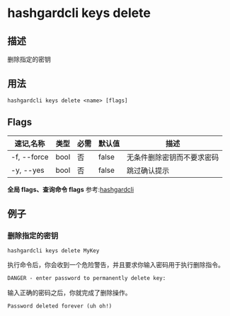 # hashgardcli keys delete

## 描述

删除指定的密钥

## 用法
```shell
hashgardcli keys delete <name> [flags]
```

## Flags

| 速记,名称   | 类型 | 必需 | 默认值     | 描述          |
| -------- | ----- | ------ | ------- | --------------- |
| -f, --force | bool | 否 | false | 无条件删除密钥而不要求密码      |
| -y, --yes | bool | 否 | false | 跳过确认提示 |

**全局 flags、查询命令 flags** 参考:[hashgardcli](../README.md)

## 例子

### 删除指定的密钥

```shell
hashgardcli keys delete MyKey
```

执行命令后，你会收到一个危险警告，并且要求你输入密码用于执行删除指令。

```txt
DANGER - enter password to permanently delete key:
```

输入正确的密码之后，你就完成了删除操作。

```txt
Password deleted forever (uh oh!)
```
